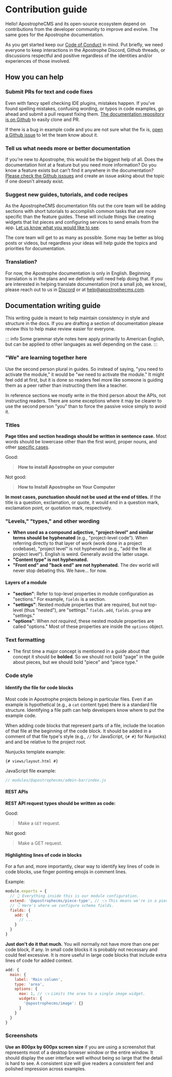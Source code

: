 # Contribution guide

Hello! ApostropheCMS and its open-source ecosystem depend on contributions from the developer community to improve and evolve. The same goes for the Apostrophe documentation.

As you get started keep our [Code of Conduct](https://github.com/apostrophecms/apostrophe/blob/main/CODE_OF_CONDUCT.md) in mind. Put briefly, we need everyone to keep interactions in the Apostrophe Discord, Github threads, or discussions respectful and positive regardless of the identities and/or experiences of those involved.

## How you can help

### Submit PRs for text and code fixes

Even with fancy spell checking IDE plugins, mistakes happen. If you've found spelling mistakes, confusing wording, or typos in code examples, go ahead and submit a pull request fixing them. [The documentation repository is on Github](https://github.com/apostrophecms/a3-docs/) to easily clone and PR.

If there is a bug in example code and you are not sure what the fix is, [open a Github issue](https://github.com/apostrophecms/a3-docs/issues) to let the team know about it.

### Tell us what needs more or better documentation

If you're new to Apostrophe, this would be the biggest help of all. Does the documentation hint at a feature but you need more information? Do you know a feature exists but can't find it anywhere in the documentation? [Please check the Github isssues](https://github.com/apostrophecms/a3-docs/issues) and create an issue asking about the topic if one doesn't already exist.

### Suggest new guides, tutorials, and code recipes

As the ApostropheCMS documentation fills out the core team will be adding sections with short tutorials to accomplish common tasks that are more specific than the feature guides. These will include things like creating widgets that list pieces and configuring services to send emails from the app. [Let us know what you would like to see](https://github.com/apostrophecms/a3-docs/issues).

The core team will get to as many as possible. Some may be better as blog posts or videos, but regardless your ideas will help guide the topics and priorities for documentation.

### Translation?

For now, the Apostrophe documentation is only in English. Beginning translation is in the plans and we definitely will need help doing that. If you are interested in helping translate documentation (not a small job, we know), please reach out to us in [Discord](http://chat.apostrophecms.com) or at [help@apostrophecms.com](mailto:help@apostrophecms.com).

## Documentation writing guide

This writing guide is meant to help maintain consistency in style and structure in the docs. If you are drafting a section of documentation please review this to help make review easier for everyone.

::: info
Some grammar style notes here apply primarily to American English, but can be applied to other languages as well depending on the case.
:::

### "We" are learning together here

Use the second person plural in guides. So instead of saying, "you need to activate the module," it would be "*we* need to activate the module." It might feel odd at first, but it is done so readers feel more like someone is guiding them as a peer rather than instructing them like a teacher.

In reference sections we mostly write in the third person about the APIs, not instructing readers. There are some exceptions where it may be clearer to use the second person "you" than to force the passive voice simply to avoid it.

### Titles

**Page titles and section headings should be written in sentence case.** Most words should be lowercase other than the first word, proper nouns, and other [specific cases](https://apastyle.apa.org/style-grammar-guidelines/capitalization/sentence-case).

Good:
> **How to install Apostrophe on your computer**

Not good:
> **How to Install Apostrophe on Your Computer**

**In most cases, punctuation should not be used at the end of titles.** If the title is a question, exclamation, or quote, it would end in a question mark, exclamation point, or quotation mark, respectively.

### "Levels," "types," and other wording

- **When used as a compound adjective, "project-level" and similar terms should be hyphenated** (e.g., "project-level code"). When referring directly to that layer of work (work done in a project codebase), "project level" is not hyphenated (e.g., "add the file at project level"). English is weird. Generally avoid the latter usage.
- **"Content type" is not hyphenated.**
- **"Front end" and "back end" are not hyphenated.** The dev world will never stop debating this. We have... for now.

#### Layers of a module
  - **"section"**: Refer to top-level properties in module configuration as "sections." For example, `fields` is a section.
  - **"settings"**: Nested module properties that are required, but not top-level (thus "nested"), are "settings." `fields.add`, `fields.group` are "settings."
  - **"options"**: When *not required*, these nested module properties are called "options." Most of these properties are inside the `options` object.

### Text formatting

- The first time a major concept is mentioned in a guide about that concept it should be **bolded**. So we should not bold "page" in the guide about pieces, but we should bold "piece" and "piece type."

### Code style

#### Identify the file for code blocks

Most code in Apostrophe projects belong in particular files. Even if an example is hypothetical (e.g., a `cat` content type) there is a standard file structure. Identifying a file path can help developers know where to put the example code.

When adding code blocks that represent parts of a file, include the location of that file at the beginning of the code block. It should be added in a comment of that file type's style (e.g., `//` for JavaScript, `{# #}` for Nunjucks) and and be relative to the project root.

Nunjucks template example:

``` nunjucks
{# views/layout.html #}
```

JavaScript file example:

```javascript
// modules/@apostrophecms/admin-bar/index.js
```

#### REST APIs

**REST API request types should be written as code:**

Good:
> Make a `GET` request.

Not good:
> Make a GET request.

#### Highlighting lines of code in blocks

For a fun and, more importantly, clear way to identify key lines of code in code blocks, use finger pointing emojis in comment lines.

Example:

```javascript
module.exports = {
  // 👆 Everything inside this is our module configuration.
  extend: '@apostrophecms/piece-type', // 👈 This means we're in a piece type.
  // 👇 Here's where we configure schema fields.
  fields: {
    add: {
      // ...
    }
  }
}
```

**Just don't do it that much.** You will normally not have more than one per code block, if any. In small code blocks it is probably not necessary and could feel excessive. It is more useful in large code blocks that include extra lines of code for added context.

```javascript
add: {
  main: {
    label: 'Main column',
    type: 'area',
    options: {
      max: 1, // 👈 Limits the area to a single image widget.
      widgets: {
        '@apostrophecms/image': {}
      }
    }
  }
}
```

### Screenshots

**Use an 800px by 600px screen size** if you are using a screenshot that represents most of a desktop browser window or the entire window. It should display the user interface well without being so large that the detail is hard to see. A consistent size will give readers a consistent feel and polished impression across examples.
